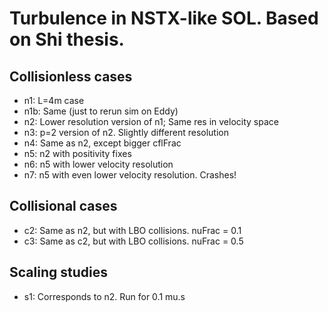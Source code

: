 # Turbulence in NSTX-like SOL. Based on Shi thesis.

## Collisionless cases

- n1: L=4m case
- n1b: Same (just to rerun sim on Eddy)
- n2: Lower resolution version of n1; Same res in velocity space
- n3: p=2 version of n2. Slightly different resolution
- n4: Same as n2, except bigger cflFrac
- n5: n2 with positivity fixes
- n6: n5 with lower velocity resolution
- n7: n5 with even lower velocity resolution. Crashes!

## Collisional cases

- c2: Same as n2, but with LBO collisions. nuFrac = 0.1
- c3: Same as c2, but with LBO collisions. nuFrac = 0.5

## Scaling studies

- s1: Corresponds to n2. Run for 0.1 mu.s
